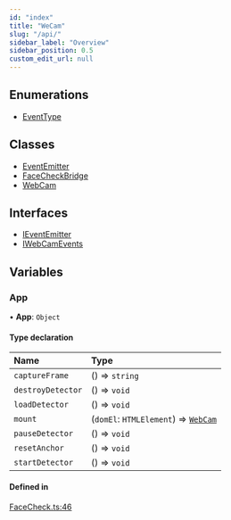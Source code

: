 ```yaml
---
id: "index"
title: "WeCam"
slug: "/api/"
sidebar_label: "Overview"
sidebar_position: 0.5
custom_edit_url: null
---
```


## Enumerations

- [EventType](enums/EventType.md)

## Classes

- [EventEmitter](classes/EventEmitter.md)
- [FaceCheckBridge](classes/FaceCheckBridge.md)
- [WebCam](classes/WebCam.md)

## Interfaces

- [IEventEmitter](interfaces/IEventEmitter.md)
- [IWebCamEvents](interfaces/IWebCamEvents.md)

## Variables

### App

• **App**: `Object`

#### Type declaration

| Name | Type |
| :------ | :------ |
| `captureFrame` | () => `string` |
| `destroyDetector` | () => `void` |
| `loadDetector` | () => `void` |
| `mount` | (`domEl`: `HTMLElement`) => [`WebCam`](classes/WebCam.md) |
| `pauseDetector` | () => `void` |
| `resetAnchor` | () => `void` |
| `startDetector` | () => `void` |

#### Defined in

[FaceCheck.ts:46](https://github.com/sergio-lucas/webCamProcessor/blob/13b69e2/src/library/FaceCheck.ts#L46)
